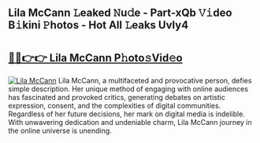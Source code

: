 ## Lila McCann 𝙻eaked 𝙽u𝚍e - Part-xQb 𝚅𝚒deo B𝚒kini 𝙿hotos - Hot All 𝙻eaks Uvly4

# <h2><a href="http://ld2x7kz.urlbe.top/?page=Lila+McCann">🔗🔗👉👉 Lila McCann P𝚑oto𝚜Vid𝚎o</a></h2>

[![Lila McCann](https://i.imgur.com/eBuTRDB.gif)](http://ld2x7kz.urlbe.top/?page=Lila+McCann)
Lila McCann, a multifaceted and provocative person, defies simple description. Her unique method of engaging with online audiences has fascinated and provoked critics, generating debates on artistic expression, consent, and the complexities of digital communities. Regardless of her future decisions, her mark on digital media is indelible. With unwavering dedication and undeniable charm, Lila McCann journey in the online universe is unending.
